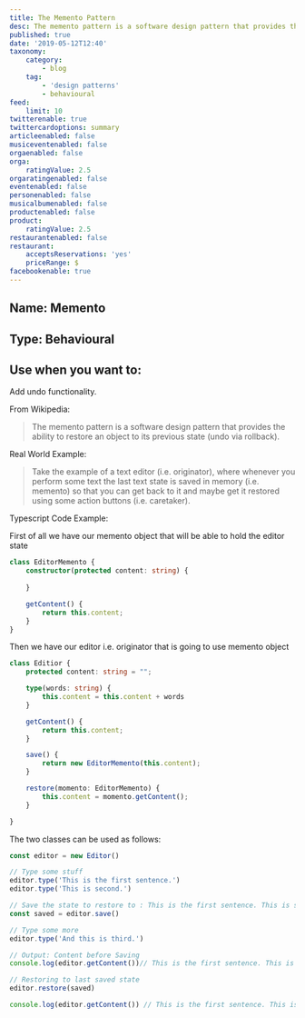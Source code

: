 ```yaml
---
title: The Memento Pattern
desc: The memento pattern is a software design pattern that provides the ability to restore an object to its previous state (undo via rollback).
published: true
date: '2019-05-12T12:40'
taxonomy:
    category:
        - blog
    tag:
        - 'design patterns'
        - behavioural
feed:
    limit: 10
twitterenable: true
twittercardoptions: summary
articleenabled: false
musiceventenabled: false
orgaenabled: false
orga:
    ratingValue: 2.5
orgaratingenabled: false
eventenabled: false
personenabled: false
musicalbumenabled: false
productenabled: false
product:
    ratingValue: 2.5
restaurantenabled: false
restaurant:
    acceptsReservations: 'yes'
    priceRange: $
facebookenable: true
---
```


## Name: Memento

## Type: Behavioural

## Use when you want to:
 
Add undo functionality.

From Wikipedia:

> The memento pattern is a software design pattern that provides the ability to restore an object to its previous state (undo via rollback).
 
Real World Example:

> Take the example of a text editor (i.e. originator), where whenever you perform some text the last text state is saved in memory (i.e. memento) so that you can get back to it and maybe get it restored using some action buttons (i.e. caretaker).

Typescript Code Example:

First of all we have our memento object that will be able to hold the editor state
```ts
class EditorMemento { 
    constructor(protected content: string) {
        
    }

    getContent() { 
        return this.content;
    }
}

```

Then we have our editor i.e. originator that is going to use memento object

```ts
class Editior { 
    protected content: string = "";

    type(words: string) { 
        this.content = this.content + words
    }

    getContent() { 
        return this.content;
    }

    save() { 
        return new EditorMemento(this.content);
    }

    restore(momento: EditorMemento) { 
        this.content = momento.getContent();
    }

}
```
The two classes can be used as follows:

```ts
const editor = new Editor()

// Type some stuff
editor.type('This is the first sentence.')
editor.type('This is second.')

// Save the state to restore to : This is the first sentence. This is second.
const saved = editor.save()

// Type some more
editor.type('And this is third.')

// Output: Content before Saving
console.log(editor.getContent())// This is the first sentence. This is second. And this is third.

// Restoring to last saved state
editor.restore(saved)

console.log(editor.getContent()) // This is the first sentence. This is second.
```

<script async src="//jsfiddle.net/harps116/6jscpng2/12/embed/js/"></script>

